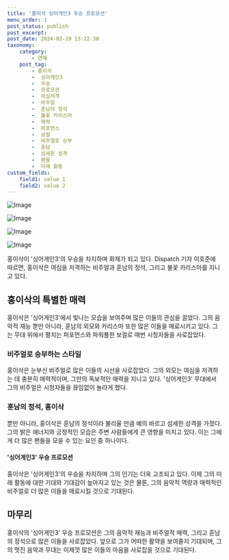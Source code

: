 ```yaml
---
title: '홍이삭 싱어게인3 우승 프로모션'
menu_order: 1
post_status: publish
post_excerpt: 
post_date: 2024-02-19 13:22:38
taxonomy:
    category:
        - 연예
    post_tag:
        - 홍이삭
        -  싱어게인3
        -  우승
        -  프로모션
        -  여심저격
        -  비주얼
        -  훈남의 정석
        -  불꽃 카리스마
        -  매력
        -  퍼포먼스
        -  보컬
        -  비주얼로 승부
        -  훈남
        -  섬세한 성격
        -  팬들
        -  미래 활동
custom_fields:
    field1: value 1
    field2: value 2
---
```


![Image](https://mimgnews.pstatic.net/image/433/2024/02/13/0000101449_001_20240213100606470.jpg?type=w540)

![Image](https://ssl.pstatic.net/mimgnews/image/433/2024/02/13/0000101449_002_20240213100606527.jpg?type=w540)

![Image](https://mimgnews.pstatic.net/image/433/2024/02/13/0000101449_003_20240213100606565.jpg?type=w540)

![Image](https://ssl.pstatic.net/mimgnews/image/433/2024/02/13/0000101449_004_20240213100606605.jpg?type=w540)

홍이삭이 '싱어게인3'의 우승을 차지하며 화제가 되고 있다. Dispatch 기자 이호준에 따르면, 홍이삭은 여심을 저격하는 비주얼과 훈남의 정석, 그리고 불꽃 카리스마를 지니고 있다.
## 홍이삭의 특별한 매력
홍이삭은 '싱어게인3'에서 빛나는 모습을 보여주며 많은 이들의 관심을 끌었다. 그의 음악적 재능 뿐만 아니라, 훈남의 외모와 카리스마 또한 많은 이들을 매료시키고 있다. 그는 무대 위에서 펼치는 퍼포먼스와 파워풀한 보컬로 매번 시청자들을 사로잡았다.
### 비주얼로 승부하는 스타일
홍이삭은 눈부신 비주얼로 많은 이들의 시선을 사로잡았다. 그의 외모는 여심을 저격하는 데 충분히 매력적이며, 그만의 독보적인 매력을 지니고 있다. '싱어게인3' 무대에서 그의 비주얼은 시청자들을 끊임없이 놀라게 했다.
### 훈남의 정석, 홍이삭
뿐만 아니라, 홍이삭은 훈남의 정석이라 불리울 만큼 예의 바르고 섬세한 성격을 가졌다. 그의 밝은 에너지와 긍정적인 모습은 주변 사람들에게 큰 영향을 미치고 있다. 이는 그에게 더 많은 팬들을 모을 수 있는 요인 중 하나이다.
#### '싱어게인3' 우승 프로모션
홍이삭은 '싱어게인3'의 우승을 차지하며 그의 인기는 더욱 고조되고 있다. 이제 그의 미래 활동에 대한 기대와 기대감이 높아지고 있는 것은 물론, 그의 음악적 역량과 매력적인 비주얼로 더 많은 이들을 매료시킬 것으로 기대된다.
## 마무리
홍이삭의 '싱어게인3' 우승 프로모션은 그의 음악적 재능과 비주얼적 매력, 그리고 훈남의 정석으로 많은 이들을 사로잡았다. 앞으로 그가 어떠한 활약을 보여줄지 기대되며, 그의 멋진 음악과 무대는 이제껏 많은 이들의 마음을 사로잡을 것으로 기대된다.
